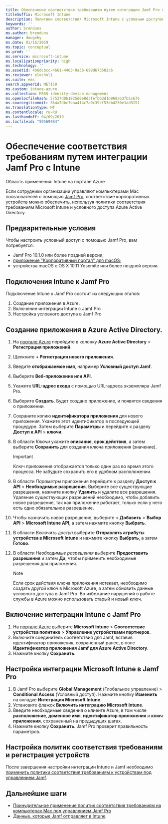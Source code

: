 ```yaml
---
title: Обеспечение соответствия требованиям путем интеграции Jamf Pro c Microsoft Intune
titleSuffix: Microsoft Intune
description: Политики соответствия Microsoft Intune с условным доступом Azure Active Directory можно использовать для защиты управляемых устройств Jamf.
keywords: ''
author: brenduns
ms.author: brenduns
manager: dougeby
ms.date: 01/16/2019
ms.topic: conceptual
ms.prod: ''
ms.service: microsoft-intune
ms.localizationpriority: high
ms.technology: ''
ms.assetid: 4b6dcbcc-4661-4463-9a36-698d673502c6
ms.reviewer: elocholi
ms.suite: ems
search.appverid: MET150
ms.custom: intune-azure
ms.collection: M365-identity-device-management
ms.openlocfilehash: 57527d0b1825d0e8d3fefb63d1b960ab3fb5c676
ms.sourcegitcommit: 364a7dbc7eaa414c7a9c39cf53eb4250e1ad3151
ms.translationtype: HT
ms.contentlocale: ru-RU
ms.lasthandoff: 04/09/2019
ms.locfileid: "59569484"
---
```

# <a name="integrate-jamf-pro-with-intune-for-compliance"></a>Обеспечение соответствия требованиям путем интеграции Jamf Pro c Intune

Область применения: Intune на портале Azure

Если сотрудники организации управляют компьютерами Mac пользователей с помощью [Jamf Pro](https://www.jamf.com), соответствие корпоративных устройств можно обеспечить, используя политики соответствия требованиям Microsoft Intune и условного доступа Azure Active Directory.

## <a name="prerequisites"></a>Предварительные условия

Чтобы настроить условный доступ с помощью Jamf Pro, вам потребуется:

- Jamf Pro 10.1.0 или более поздней версии;
- [приложение "Корпоративный портал" для macOS](https://aka.ms/macoscompanyportal);
- устройства macOS с OS X 10.11 Yosemite или более поздней версии.

## <a name="connecting-intune-to-jamf-pro"></a>Подключения Intune к Jamf Pro

Подключение Intune к Jamf Pro состоит из следующих этапов:

1. Создание приложения в Azure.
2. Включение интеграции Intune с Jamf Pro
3. Настройка условного доступа в Jamf Pro

## <a name="create-an-application-in-azure-active-directory"></a>Создание приложения в Azure Active Directory.

1. На [портале Azure](https://portal.azure.com) перейдите в колонку **Azure Active Directory** > **Регистрация приложений**.
2. Щелкните **+ Регистрация нового приложения**.
3. Введите **отображаемое имя**, например **Условный доступ Jamf**.
4. Выберите **Веб-приложение или API**.
5. Укажите **URL-адрес входа** с помощью URL-адреса экземпляра Jamf Pro.
6. Выберите **Создать**. Будет создано приложение, и появятся сведения о приложении.
7. Сохраните копию **идентификатора приложения** для нового приложения. Укажите этот идентификатор в последующей процедуре. Затем выберите **Параметры** и перейдите к разделу **Доступ к API** > **ключи**.
8. В области *Ключи* укажите **описание**, **срок действия**, а затем выберите **Сохранить** для создания ключа приложения (значение).

   > [!IMPORTANT]
   > Ключ приложения отображается только один раз во время этого процесса. Не забудьте сохранить его в удобном расположении.

8. В области *Параметры* приложения перейдите к разделу **Доступ к API** > **Необходимые разрешения**. Выберите все существующие разрешения, нажмите кнопку **Удалить** и удалите все разрешения. Удаление существующих разрешений необходимо, чтобы добавить новое разрешение, так как приложение работает, только если у него есть одно обязательное разрешение.  
9. Чтобы назначить новое разрешение, выберите **+ Добавить** > **Выбор API** > **Microsoft Intune API**, а затем нажмите кнопку **Выбрать**.
10. В области *Включить доступ* выберите **Отправлять атрибуты устройства в Microsoft Intune** и нажмите кнопку **Выбрать**, а затем **Готово**.
11. В области *Необходимые разрешения* выберите **Предоставить разрешения** и затем **Да**, чтобы применить необходимые разрешения для приложения.

    > [!NOTE]
    > Если срок действия ключа приложения истекает, необходимо создать другой ключ в Microsoft Azure, а затем обновить данные условного доступа в Jamf Pro. Во избежание нарушений в работе службы в Azure можно использовать старый и новый ключ.

## <a name="enable-intune-to-integrate-with-jamf-pro"></a>Включение интеграции Intune с Jamf Pro

1. На [портале Azure](https://portal.azure.com) выберите **Microsoft Intune** > **Соответствие устройства политике** > **Управление устройствами партнеров**.
2. Включите соединитель соответствия для Jamf, вставив идентификатор приложения, сохраненный ранее, в поле **Идентификатор приложения Jamf для Azure Active Directory**.
3. Нажмите кнопку **Сохранить**.

## <a name="configure-microsoft-intune-integration-in-jamf-pro"></a>Настройка интеграции Microsoft Intune в Jamf Pro

1. В Jamf Pro выберите **Global Management** (Глобальное управление)  > **Conditional Access** (Условный доступ). Нажмите кнопку **Изменить** на вкладке **Интеграция Microsoft Intune**.
2. Установите флажок **Включить интеграцию Microsoft Intune**.
3. Введите необходимые сведения о клиенте Azure, в том числе **расположение**, **доменное имя**, **идентификатор приложения** и **ключ приложения**, сохраненный на предыдущих шагах.
4. Нажмите кнопку **Сохранить**. Jamf Pro проверит правильность параметров.

## <a name="set-up-compliance-policies-and-register-devices"></a>Настройка политик соответствия требованиям и регистрация устройств

После завершения настройки интеграции Intune и Jamf необходимо [применить политики соответствия требованиям к устройствам под управлением Jamf](conditional-access-assign-jamf.md).



## <a name="next-steps"></a>Дальнейшие шаги

- [Принудительное применение политик соответствия требованиям на компьютерах Mac под управлением Jamf Pro](conditional-access-assign-jamf.md)
- [Данные, которые Jamf отправляет в Intune](data-jamf-sends-to-intune.md)
